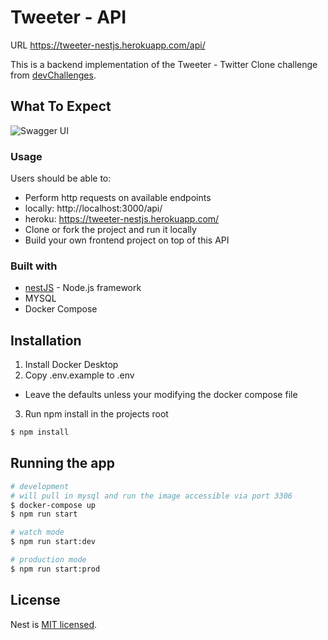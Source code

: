 # Tweeter - API

URL https://tweeter-nestjs.herokuapp.com/api/

This is a backend implementation of the Tweeter - Twitter Clone challenge from [devChallenges](https://devchallenges.io/challenges/rleoQc34THclWx1cFFKH).

## What To Expect
![Swagger UI](https://user-images.githubusercontent.com/6562688/168164859-ab93a8f5-555d-4087-ac7e-53dc2f7c4fa3.png)

### Usage

Users should be able to:

- Perform http requests on available endpoints
 - locally: http://localhost:3000/api/
 - heroku: https://tweeter-nestjs.herokuapp.com/
- Clone or fork the project and run it locally
- Build your own frontend project on top of this API

### Built with

- [nestJS](https://nestjs.com/) - Node.js framework
- MYSQL
- Docker Compose 

## Installation 

1) Install Docker Desktop 
2) Copy .env.example to .env
- Leave the defaults unless your modifying the docker compose file 
3) Run npm install in the projects root 

```bash
$ npm install
```

## Running the app

```bash
# development
# will pull in mysql and run the image accessible via port 3306
$ docker-compose up 
$ npm run start

# watch mode
$ npm run start:dev

# production mode
$ npm run start:prod
```

## License

Nest is [MIT licensed](LICENSE).
